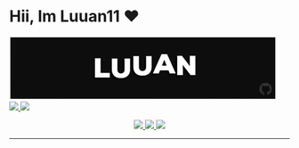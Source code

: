 <h1> Hii, Im Luuan11 ❤️ </h1>
<img src="Luuan.gif"> 
<div>
  <a href="https://github.com/rafaballerini">
  <img height="160cm" src="https://github-readme-stats.vercel.app/api?username=Luuan11&show_icons=true&theme=dark&include_all_commits=true&count_private=true" />
  <img height="160cm" src="https://github-readme-stats.vercel.app/api/top-langs/?username=Luuan11&layout=compact&langs_count=7&theme=dark" />
</div>
<div>
<p align="center">
 <img src="https://komarev.com/ghpvc/?username=Luuan11&color=980fe3" />
 <img src="https://badges.pufler.dev/visits/Luuan11/Luuan11" /> 
 <img src="https://badges.pufler.dev/repos/Luuan11"/> 
</p>
</div>
<hr>

 

